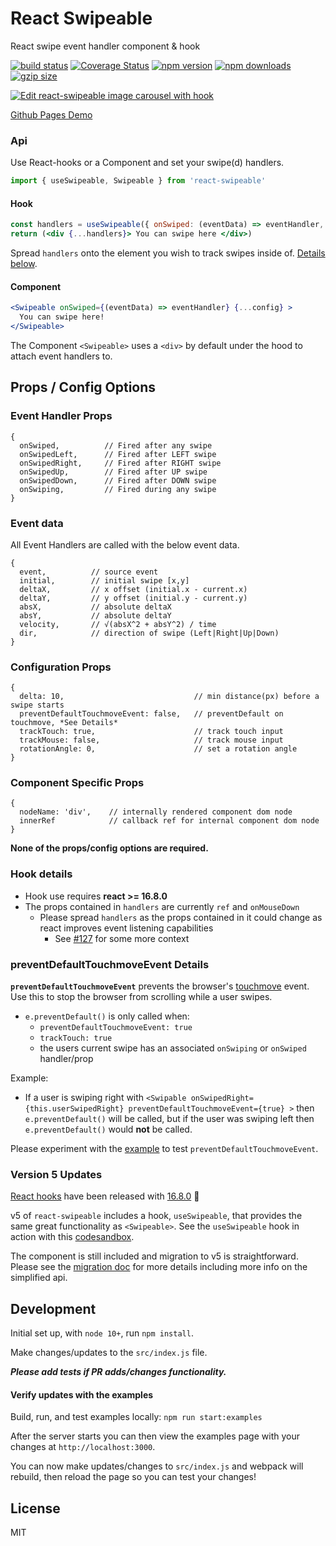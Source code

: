 React Swipeable
=========================

React swipe event handler component & hook

[![build status](https://img.shields.io/travis/dogfessional/react-swipeable/master.svg?style=flat-square)](https://travis-ci.org/dogfessional/react-swipeable) [![Coverage Status](https://img.shields.io/coveralls/dogfessional/react-swipeable/master.svg?style=flat-square)](https://coveralls.io/github/dogfessional/react-swipeable?branch=master) [![npm version](https://img.shields.io/npm/v/react-swipeable.svg?style=flat-square)](https://www.npmjs.com/package/react-swipeable) [![npm downloads](https://img.shields.io/npm/dm/react-swipeable.svg?style=flat-square)](https://www.npmjs.com/package/react-swipeable) [![gzip size](https://flat.badgen.net/bundlephobia/minzip/react-swipeable)](https://bundlephobia.com/result?p=react-swipeable)

[![Edit react-swipeable image carousel with hook](https://codesandbox.io/static/img/play-codesandbox.svg)](https://codesandbox.io/s/lrk6955l79?module=%2Fsrc%2FCarousel.js)

[Github Pages Demo](https://dogfessional.github.io/react-swipeable/)

### Api
Use React-hooks or a Component and set your swipe(d) handlers.
```js
import { useSwipeable, Swipeable } from 'react-swipeable'
```

#### Hook
```jsx
const handlers = useSwipeable({ onSwiped: (eventData) => eventHandler, ...config })
return (<div {...handlers}> You can swipe here </div>)
```
Spread `handlers` onto the element you wish to track swipes inside of. [Details below](#hook-details).

#### Component
```jsx
<Swipeable onSwiped={(eventData) => eventHandler} {...config} >
  You can swipe here!
</Swipeable>
```

The Component `<Swipeable>` uses a `<div>` by default under the hood to attach event handlers to.

## Props / Config Options

### Event Handler Props

```
{
  onSwiped,          // Fired after any swipe
  onSwipedLeft,      // Fired after LEFT swipe
  onSwipedRight,     // Fired after RIGHT swipe
  onSwipedUp,        // Fired after UP swipe
  onSwipedDown,      // Fired after DOWN swipe
  onSwiping,         // Fired during any swipe
}
```

### Event data
All Event Handlers are called with the below event data.
```
{
  event,          // source event
  initial,        // initial swipe [x,y]
  deltaX,         // x offset (initial.x - current.x)
  deltaY,         // y offset (initial.y - current.y)
  absX,           // absolute deltaX
  absY,           // absolute deltaY
  velocity,       // √(absX^2 + absY^2) / time
  dir,            // direction of swipe (Left|Right|Up|Down)
}
```

### Configuration Props

```
{
  delta: 10,                             // min distance(px) before a swipe starts
  preventDefaultTouchmoveEvent: false,   // preventDefault on touchmove, *See Details*
  trackTouch: true,                      // track touch input
  trackMouse: false,                     // track mouse input
  rotationAngle: 0,                      // set a rotation angle
}
```

### Component Specific Props

```
{
  nodeName: 'div',    // internally rendered component dom node
  innerRef            // callback ref for internal component dom node
}
```

**None of the props/config options are required.**

### Hook details
- Hook use requires **react >= 16.8.0**
- The props contained in `handlers` are currently `ref` and `onMouseDown`
  - Please spread `handlers` as the props contained in it could change as react improves event listening capabilities
    - See [#127](https://github.com/dogfessional/react-swipeable/issues/127) for some more context

### preventDefaultTouchmoveEvent Details

**`preventDefaultTouchmoveEvent`** prevents the browser's [touchmove](https://developer.mozilla.org/en-US/docs/Web/Events/touchmove) event. Use this to stop the browser from scrolling while a user swipes.
* `e.preventDefault()` is only called when:
  * `preventDefaultTouchmoveEvent: true`
  * `trackTouch: true`
  * the users current swipe has an associated `onSwiping` or `onSwiped` handler/prop

Example:
   * If a user is swiping right with `<Swipable onSwipedRight={this.userSwipedRight} preventDefaultTouchmoveEvent={true} >` then `e.preventDefault()` will be called, but if the user was swiping left then `e.preventDefault()` would **not** be called.

Please experiment with the [example](http://dogfessional.github.io/react-swipeable/) to test `preventDefaultTouchmoveEvent`.


### Version 5 Updates
[React hooks](https://reactjs.org/docs/hooks-reference.html) have been released with [16.8.0](https://reactjs.org/blog/2019/02/06/react-v16.8.0.html) 🎉

v5 of `react-swipeable` includes a hook, `useSwipeable`, that provides the same great functionality as `<Swipeable>`. See the `useSwipeable` hook in action with this [codesandbox](https://codesandbox.io/s/lrk6955l79?module=%2Fsrc%2FCarousel.js).

The component is still included and migration to v5 is straightforward. Please see the [migration doc](./migration.md) for more details including more info on the simplified api.

## Development

Initial set up, with `node 10+`, run `npm install`.

Make changes/updates to the `src/index.js` file.

***Please add tests if PR adds/changes functionality.***

#### Verify updates with the examples

Build, run, and test examples locally:
`npm run start:examples`

After the server starts you can then view the examples page with your changes at `http://localhost:3000`.

You can now make updates/changes to `src/index.js` and webpack will rebuild, then reload the page so you can test your changes!

## License

MIT
